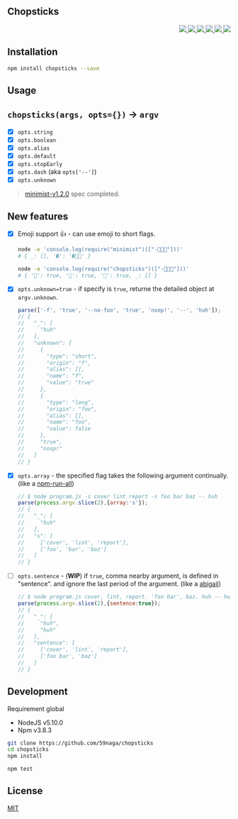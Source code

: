 Chopsticks
---

<p align="right">
  <a href="https://npmjs.org/package/chopsticks">
    <img src="https://img.shields.io/npm/v/chopsticks.svg?style=flat-square">
  </a>
  <a href="https://travis-ci.org/59naga/chopsticks">
    <img src="http://img.shields.io/travis/59naga/chopsticks.svg?style=flat-square">
  </a>
  <a href="https://ci.appveyor.com/project/59naga/chopsticks">
    <img src="https://img.shields.io/appveyor/ci/59naga/chopsticks.svg?style=flat-square">
  </a>
  <a href="https://codeclimate.com/github/59naga/chopsticks/coverage">
    <img src="https://img.shields.io/codeclimate/github/59naga/chopsticks.svg?style=flat-square">
  </a>
  <a href="https://codeclimate.com/github/59naga/chopsticks">
    <img src="https://img.shields.io/codeclimate/coverage/github/59naga/chopsticks.svg?style=flat-square">
  </a>
  <a href="https://gemnasium.com/59naga/chopsticks">
    <img src="https://img.shields.io/gemnasium/59naga/chopsticks.svg?style=flat-square">
  </a>
</p>

Installation
---
```bash
npm install chopsticks --save
```

Usage
---

## `chopsticks(args, opts={})` -> `argv`
- [x] `opts.string`
- [x] `opts.boolean`
- [x] `opts.alias`
- [x] `opts.default`
- [x] `opts.stopEarly`
- [x] `opts.dash` (aka `opts['--']`)
- [x] `opts.unknown`

> [minimist-v1.2.0](https://github.com/substack/minimist#methods) spec completed.

## New features
- [x] Emoji support :+1: - can use emoji to short flags.
  ```bash
  node -e 'console.log(require("minimist")(["-🍣👹👺"]))'
  # { _: [], '�': '�👹👺' }

  node -e 'console.log(require("chopsticks")(["-🍣👹👺"]))'
  # { '🍣': true, '👹': true, '👺': true, _: [] }
  ```

- [x] `opts.unknown=true` - if specify is `true`, returne the detailed object at `argv.unknown`.

  ```js
  parse(['-f', 'true', '--no-foo', 'true', 'noop!', '--', 'huh']);
  // {
  //   "_": [
  //     "huh"
  //   ],
  //   "unknown": [
  //     {
  //       "type": "short",
  //       "origin": "f",
  //       "alias": [],
  //       "name": "f",
  //       "value": "true"
  //     },
  //     {
  //       "type": "long",
  //       "origin": "foo",
  //       "alias": [],
  //       "name": "foo",
  //       "value": false
  //     },
  //     "true",
  //     "noop!"
  //   ]
  // }
  ```

- [x] `opts.array` - the specified flag takes the following argument continually. (like a [npm-run-all](https://github.com/mysticatea/npm-run-all#run-a-mix-of-sequential-and-parallel-tasks))

  ```js
  // $ node program.js -s cover lint report -s foo bar baz -- huh
  parse(process.argv.slice(2),{array:'s'});
  // {
  //   "_": [
  //     "huh"
  //   ],
  //   "s": [
  //     ['cover', 'lint', 'report'],
  //     ['foo', 'bar', 'baz']
  //   ]
  // }
  ```

- [ ] `opts.sentence` - (**WIP**) if `true`, comma nearby argument, is defined in "sentence". and ignore the last period of the argument. (like a [abigail](https://github.com/abigailjs/abigail#usage))

  ```js
  // $ node program.js cover, lint, report. 'foo bar', baz. huh -- huh
  parse(process.argv.slice(2),{sentence:true});
  // {
  //   "_": [
  //     "huh",
  //     "huh"
  //   ],
  //   "sentence": [
  //     ['cover', 'lint', 'report'],
  //     ['foo bar', 'baz']
  //   ]
  // }
  ```

Development
---
Requirement global
* NodeJS v5.10.0
* Npm v3.8.3

```bash
git clone https://github.com/59naga/chopsticks
cd chopsticks
npm install

npm test
```

License
---
[MIT](http://59naga.mit-license.org/)
